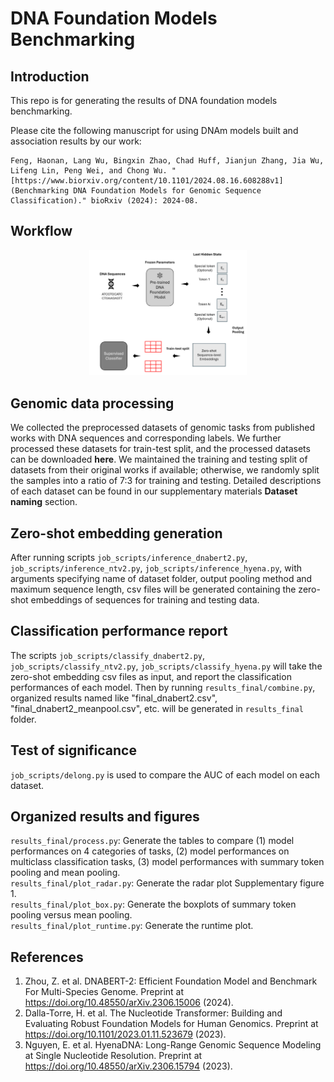 # DNA Foundation Models Benchmarking
## Introduction
This repo is for generating the results of DNA foundation models benchmarking.

Please cite the following manuscript for using DNAm models built and association results by our work:  

~~~
Feng, Haonan, Lang Wu, Bingxin Zhao, Chad Huff, Jianjun Zhang, Jia Wu, Lifeng Lin, Peng Wei, and Chong Wu. "[https://www.biorxiv.org/content/10.1101/2024.08.16.608288v1](Benchmarking DNA Foundation Models for Genomic Sequence Classification)." bioRxiv (2024): 2024-08.
~~~

## Workflow
<p align="center">
  <img src="https://github.com/ChongWuLab/dna_foundation_benchmark/blob/main/Fig1.png" width=50% height=50%>
</p>

## Genomic data processing
We collected the preprocessed datasets of genomic tasks from published works with DNA sequences and corresponding labels. We further processed these datasets for train-test split, and the processed datasets can be downloaded **here**. We maintained the training and testing split of datasets from their original works if available; otherwise, we randomly split the samples into a ratio of 7:3 for training and testing. Detailed descriptions of each dataset can be found in our supplementary materials **Dataset naming** section.

## Zero-shot embedding generation
After running scripts `job_scripts/inference_dnabert2.py`, `job_scripts/inference_ntv2.py`, `job_scripts/inference_hyena.py`, with arguments specifying name of dataset folder, output pooling method and maximum sequence length, csv files will be generated containing the zero-shot embeddings of sequences for training and testing data.

## Classification performance report
The scripts `job_scripts/classify_dnabert2.py`, `job_scripts/classify_ntv2.py`, `job_scripts/classify_hyena.py` will take the zero-shot embedding csv files as input, and report the classification performances of each model. Then by running `results_final/combine.py`, organized results named like "final_dnabert2.csv", "final_dnabert2_meanpool.csv", etc. will be generated in `results_final` folder.

## Test of significance
`job_scripts/delong.py` is used to compare the AUC of each model on each dataset.

## Organized results and figures
`results_final/process.py`: Generate the tables to compare (1) model performances on 4 categories of tasks, (2) model performances on multiclass classification tasks, (3) model performances with summary token pooling and mean pooling.\
`results_final/plot_radar.py`: Generate the radar plot Supplementary figure 1.\
`results_final/plot_box.py`: Generate the boxplots of summary token pooling versus mean pooling.\
`results_final/plot_runtime.py`: Generate the runtime plot.

## References
1. Zhou, Z. et al. DNABERT-2: Efficient Foundation Model and Benchmark For Multi-Species Genome. Preprint at https://doi.org/10.48550/arXiv.2306.15006 (2024).
2. Dalla-Torre, H. et al. The Nucleotide Transformer: Building and Evaluating Robust Foundation Models for Human Genomics. Preprint at https://doi.org/10.1101/2023.01.11.523679 (2023).
3. Nguyen, E. et al. HyenaDNA: Long-Range Genomic Sequence Modeling at Single Nucleotide Resolution. Preprint at https://doi.org/10.48550/arXiv.2306.15794 (2023).
